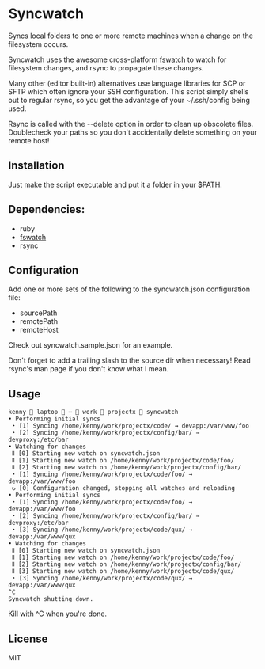 # Syncwatch
Syncs local folders to one or more remote machines when a change on the filesystem occurs.

Syncwatch uses the awesome cross-platform [fswatch](https://github.com/emcrisostomo/fswatch) to watch for filesystem changes, and rsync to propagate these changes.

Many other (editor built-in) alternatives use language libraries for SCP or SFTP which often ignore your SSH configuration. This script simply shells out to regular rsync, so you get the advantage of your ~/.ssh/config being used.

Rsync is called with the --delete option in order to clean up obscolete files. Doublecheck your paths so you don't accidentally delete something on your remote host!

## Installation
Just make the script executable and put it a folder in your $PATH.

## Dependencies:
- ruby
- [fswatch](https://github.com/emcrisostomo/fswatch)
- rsync

## Configuration
Add one or more sets of the following to the syncwatch.json configuration file:
- sourcePath
- remotePath
- remoteHost

Check out syncwatch.sample.json for an example.

Don't forget to add a trailing slash to the source dir when necessary! Read rsync's man page if you don't know what I mean.

## Usage
```
kenny  laptop  ⋯  work  projectx  syncwatch
• Performing initial syncs
 ‣ [1] Syncing /home/kenny/work/projectx/code/ → devapp:/var/www/foo
 ‣ [2] Syncing /home/kenny/work/projectx/config/bar/ → devproxy:/etc/bar
• Watching for changes
 Ⅱ [0] Starting new watch on syncwatch.json
 Ⅱ [1] Starting new watch on /home/kenny/work/projectx/code/foo/
 Ⅱ [2] Starting new watch on /home/kenny/work/projectx/config/bar/
 ‣ [1] Syncing /home/kenny/work/projectx/code/foo/ → devapp:/var/www/foo
 ↻ [0] Configuration changed, stopping all watches and reloading
• Performing initial syncs
 ‣ [1] Syncing /home/kenny/work/projectx/code/foo/ → devapp:/var/www/foo
 ‣ [2] Syncing /home/kenny/work/projectx/config/bar/ → devproxy:/etc/bar
 ‣ [3] Syncing /home/kenny/work/projectx/code/qux/ → devapp:/var/www/qux
• Watching for changes
 Ⅱ [0] Starting new watch on syncwatch.json
 Ⅱ [1] Starting new watch on /home/kenny/work/projectx/code/foo/
 Ⅱ [2] Starting new watch on /home/kenny/work/projectx/config/bar/
 Ⅱ [3] Starting new watch on /home/kenny/work/projectx/code/qux/
 ‣ [3] Syncing /home/kenny/work/projectx/code/qux/ → devapp:/var/www/qux
^C
Syncwatch shutting down.
```

Kill with ^C when you're done.

## License
MIT

